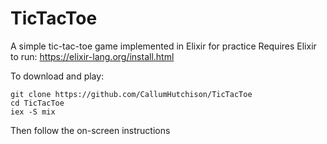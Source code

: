 # TicTacToe

A simple tic-tac-toe game implemented in Elixir for practice
Requires Elixir to run: https://elixir-lang.org/install.html

To download and play:
```
git clone https://github.com/CallumHutchison/TicTacToe
cd TicTacToe
iex -S mix
```

Then follow the on-screen instructions

